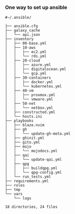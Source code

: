<!-- /qompassai/yaml/ansible/README.md -->
<!-- ------------------------------------ -->
<!-- Copyright (C) 2025 Qompass AI, All rights reserved -->

<h3> One way to set up ansible </h3>

```ansible
#~/.ansible/

├── ansible.cfg
├── galaxy_cache
│   └── api.json
├── inventory
│   ├── 00-base.yml
│   ├── 10-aws
│   │   ├── ec2.yml
│   │   └── rds.yml
│   ├── 20-cloud
│   │   ├── azure.yml
│   │   ├── digitalocean.yml
│   │   └── gcp.yml
│   ├── 30-containers
│   │   ├── docker.yml
│   │   └── kubernetes.yml
│   ├── 40-vm
│   │   ├── proxmox.yml
│   │   └── vmware.yml
│   ├── 50-net
│   │   └── netbox.yml
│   ├── constructed.yml
│   └── hosts.ini
├── playbooks
│   ├── blaze.nvim
│   ├── gh
│   │   └── update-gh-meta.yml
│   ├── ghinit.yml
│   ├── gito.yml
│   ├── mojo
│   │   └── mojodocs.yml
│   ├── qai
│   │   └── update-qai.yml
│   ├── qpg
│   │   ├── buildqpg.yml
│   │   └── qpg-config.yml
│   └── run_tests.yml
├── requirements.yml
├── roles
├── tmp
└── vars
    └── logs

18 directories, 24 files
```
